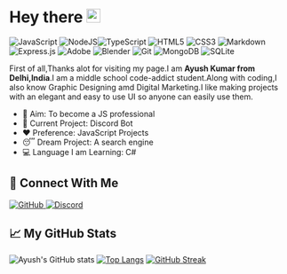 # Hey there <img src="https://media.giphy.com/media/hvRJCLFzcasrR4ia7z/giphy.gif" width="25px">
<img alt="JavaScript" src="https://img.shields.io/badge/javascript-%23323330.svg?style=for-the-badge&logo=javascript&logoColor=%23F7DF1E"/> <img alt="NodeJS" src="https://img.shields.io/badge/node.js-%2343853D.svg?style=for-the-badge&logo=node-dot-js&logoColor=white"/><img alt="TypeScript" src="https://img.shields.io/badge/typescript-%23007ACC.svg?style=for-the-badge&logo=typescript&logoColor=white"/>
<img alt="HTML5" src="https://img.shields.io/badge/html5-%23E34F26.svg?style=for-the-badge&logo=html5&logoColor=white"/> <img alt="CSS3" src="https://img.shields.io/badge/css3-%231572B6.svg?style=for-the-badge&logo=css3&logoColor=white" /> <img alt="Markdown" src="https://img.shields.io/badge/markdown-%23000000.svg?style=for-the-badge&logo=markdown&logoColor=white"/> <img alt="Express.js" src="https://img.shields.io/badge/express.js-%23404d59.svg?style=for-the-badge&logo=express&logoColor=%2361DAFB"/> <img alt="Adobe" src="https://img.shields.io/badge/adobe-%23FF0000.svg?style=for-the-badge&logo=adobe&logoColor=white"/> <img alt="Blender" src="https://img.shields.io/badge/blender-%23F5792A.svg?style=for-the-badge&logo=blender&logoColor=white"/> <img alt="Git" src="https://img.shields.io/badge/git-%23F05033.svg?style=for-the-badge&logo=git&logoColor=white"/> <img alt="MongoDB" src ="https://img.shields.io/badge/MongoDB-%234ea94b.svg?style=for-the-badge&logo=mongodb&logoColor=white"/> <img alt="SQLite" src ="https://img.shields.io/badge/sqlite-%2307405e.svg?style=for-the-badge&logo=sqlite&logoColor=white"/>

First of all,Thanks alot for visiting my page.I am **Ayush Kumar from Delhi,India**.I am a middle school code-addict student.Along with coding,I also know Graphic Designing amd Digital Marketing.I like making projects with an elegant and easy to use UI so anyone can easily use them. 

<ul>
<li> 🎯 Aim: To become a JS professional</li>
<li> 🔧 Current Project: Discord Bot </li>
<li> ❤ Preference: JavaScript Projects </li>
<li> 😴 Dream Project: A search engine </li>
<li> 💻 Language I am Learning: C# </li>
</ul>

## 🔗 Connect With Me
<a href="https://github.com/Ayush4385">
<img alt="GitHub" src="https://img.shields.io/badge/github-%23121011.svg?style=for-the-badge&logo=github&logoColor=white"/>
</a>
<a href="https://discord.gg/WCDtmkNBJv">
<img alt="Discord" src="https://img.shields.io/badge/Discord-%237289DA.svg?style=for-the-badge&logo=discord&logoColor=white"/>
</a>

## 📈 My GitHub Stats

![Ayush's GitHub stats](https://github-readme-stats.vercel.app/api?username=Ayush4385&include_private=true&include_all_commits=true&show_icons=true)
[![Top Langs](https://github-readme-stats.vercel.app/api/top-langs/?username=Ayush4385&layout=compact&include_private=true)](https://github.com/anuraghazra/github-readme-stats)
[![GitHub Streak](https://github-readme-streak-stats.herokuapp.com/?user=Ayush4385&include_private=true)](https://git.io/streak-stats)
